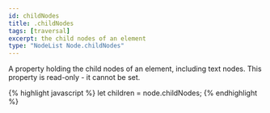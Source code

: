 ```yaml
---
id: childNodes
title: .childNodes
tags: [traversal]
excerpt: the child nodes of an element
type: "NodeList Node.childNodes"
---
```


A property holding the child nodes of an element, including text nodes. This property is read-only - it cannot be set.

{% highlight javascript %}
let children = node.childNodes;
{% endhighlight %}
